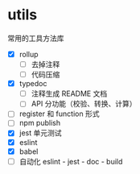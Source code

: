 # utils
常用的工具方法库

- [x] rollup
  - [ ] 去掉注释
  - [ ] 代码压缩
- [x] typedoc
  - [ ] 注释生成 README 文档
  - [ ] API 分功能（校验、转换、计算）
- [ ] register 和 function 形式
- [ ] npm publish
- [x] jest 单元测试
- [x] eslint
- [x] babel
- [ ] 自动化 eslint - jest - doc - build